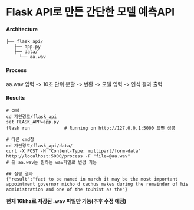 # Flask API로 만든 간단한 모델 예측API
#### Architecture  
```
├── flask_api/
   ├── app.py
   ├── data/
     └── aa.wav
```
#### Process
aa.wav 입력 -> 10초 단위 분할 -> 변환 -> 모델 입력 -> 인식 결과 출력

#### Results
```
# cmd
cd 개인경로/flask_api
set FLASK_APP=app.py
flask run             # Running on http://127.0.0.1:5000 뜨면 성공

# 다른 cmd창
cd 개인경로/flask_api/data/
curl -X POST -H "Content-Type: multipart/form-data" http://localhost:5000/process -F "file=@aa.wav"
# 뒤 aa.wav는 원하는 wav파일로 변경 가능

## 실행 결과
{"result":"fact to be named in march it may be the most important appointment governor micho d cachus makes during the remainder of his administration and one of the touhist as the"}
```
**현재 16khz로 저장된 .wav 파일만 가능(추후 수정 예정)** 
